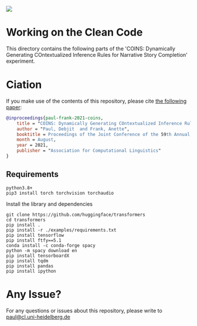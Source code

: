 ![](https://img.shields.io/github/last-commit/Heidelberg-NLP/COINS?color=blue) 
# Working on the Clean Code

This directory contains the following parts of the 'COINS: Dynamically Generating COntextualized Inference Rules for Narrative Story Completion' experiment. 

# Ciation 

If you make use of the contents of this repository, please cite [the following paper](https://arxiv.org/pdf/2106.02497.pdf):

```bib
@inproceedings{paul-frank-2021-coins,
    title = "COINS: Dynamically Generating COntextualized Inference Rules for Narrative Story Completion",
    author = "Paul, Debjit  and Frank, Anette",
    booktitle = Proceedings of the Joint Conference of the 59th Annual Meeting of the Association for Computational Linguistics and the 11th International Joint Conference on Natural Language Processing (ACL-IJCNLP 2021),
    month = August,
    year = 2021,
    publisher = "Association for Computational Linguistics"
}
```
## Requirements 
~~~~
python3.8+
pip3 install torch torchvision torchaudio
~~~~

Install the library and dependencies
~~~~
git clone https://github.com/huggingface/transformers
cd transformers
pip install .
pip install -r ./examples/requirements.txt
pip install tensorflow
pip install ftfy==5.1
conda install -c conda-forge spacy
python -m spacy download en
pip install tensorboardX
pip install tqdm
pip install pandas
pip install ipython
~~~~

# Any Issue?
For any questions or issues about this repository, please write to paul@cl.uni-heidelberg.de
